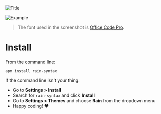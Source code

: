 
![Title](https://raw.githubusercontent.com/polymoon/rain-syntax/master/art/title.png)

![Example](https://raw.githubusercontent.com/polymoon/rain-syntax/master/art/example.png)

> The font used in the screenshot is [Office Code Pro](https://github.com/nathco/Office-Code-Pro).

# Install

From the command line:

`apm install rain-syntax`

If the command line isn't your thing:

- Go to **Settings > Install**
- Search for `rain-syntax` and click **Install**
- Go to **Settings > Themes** and choose **Rain** from the dropdown menu
- Happy coding! :heart:
